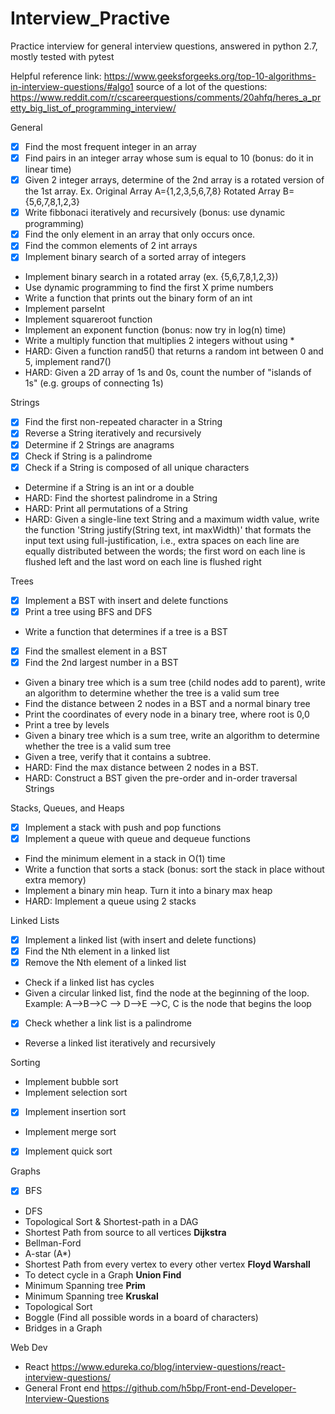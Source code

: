 # Interview_Practive
Practice interview for general interview questions, answered in python 2.7, mostly tested with pytest

Helpful reference link: https://www.geeksforgeeks.org/top-10-algorithms-in-interview-questions/#algo1
source of a lot of the questions: https://www.reddit.com/r/cscareerquestions/comments/20ahfq/heres_a_pretty_big_list_of_programming_interview/



General
- [x] Find the most frequent integer in an array 
- [x] Find pairs in an integer array whose sum is equal to 10 (bonus: do it in linear time) 
- [x] Given 2 integer arrays, determine of the 2nd array is a rotated version of the 1st array. Ex. Original Array A={1,2,3,5,6,7,8} Rotated Array B={5,6,7,8,1,2,3}
- [x] Write fibbonaci iteratively and recursively (bonus: use dynamic programming)
- [x] Find the only element in an array that only occurs once.
- [x] Find the common elements of 2 int arrays
- [x] Implement binary search of a sorted array of integers
* Implement binary search in a rotated array (ex. {5,6,7,8,1,2,3})
* Use dynamic programming to find the first X prime numbers
* Write a function that prints out the binary form of an int
* Implement parseInt
* Implement squareroot function
* Implement an exponent function (bonus: now try in log(n) time)
* Write a multiply function that multiplies 2 integers without using *
* HARD: Given a function rand5() that returns a random int between 0 and 5, implement rand7()
* HARD: Given a 2D array of 1s and 0s, count the number of "islands of 1s" (e.g. groups of connecting 1s)


Strings
- [x] Find the first non-repeated character in a String
- [x] Reverse a String iteratively and recursively
- [x] Determine if 2 Strings are anagrams
- [x] Check if String is a palindrome
- [x] Check if a String is composed of all unique characters
* Determine if a String is an int or a double
* HARD: Find the shortest palindrome in a String
* HARD: Print all permutations of a String
* HARD: Given a single-line text String and a maximum width value, write the function 'String justify(String text, int maxWidth)' that formats the input text using full-justification, i.e., extra spaces on each line are equally distributed between the words; the first word on each line is flushed left and the last word on each line is flushed right


Trees
- [x] Implement a BST with insert and delete functions
- [x] Print a tree using BFS and DFS
* Write a function that determines if a tree is a BST
- [x] Find the smallest element in a BST
- [x] Find the 2nd largest number in a BST
* Given a binary tree which is a sum tree (child nodes add to parent), write an algorithm to determine whether the tree is a valid sum tree
* Find the distance between 2 nodes in a BST and a normal binary tree
* Print the coordinates of every node in a binary tree, where root is 0,0
* Print a tree by levels
* Given a binary tree which is a sum tree, write an algorithm to determine whether the tree is a valid sum tree
* Given a tree, verify that it contains a subtree.
* HARD: Find the max distance between 2 nodes in a BST.
* HARD: Construct a BST given the pre-order and in-order traversal Strings


Stacks, Queues, and Heaps
- [x] Implement a stack with push and pop functions
- [x] Implement a queue with queue and dequeue functions
* Find the minimum element in a stack in O(1) time
* Write a function that sorts a stack (bonus: sort the stack in place without extra memory)
* Implement a binary min heap. Turn it into a binary max heap
* HARD: Implement a queue using 2 stacks


Linked Lists
- [x] Implement a linked list (with insert and delete functions)
- [x] Find the Nth element in a linked list
- [x] Remove the Nth element of a linked list
* Check if a linked list has cycles
* Given a circular linked list, find the node at the beginning of the loop. Example: A-->B-->C --> D-->E -->C, C is the node that begins the loop
- [x] Check whether a link list is a palindrome
* Reverse a linked list iteratively and recursively


Sorting
* Implement bubble sort
* Implement selection sort
- [x] Implement insertion sort
* Implement merge sort
- [x] Implement quick sort

Graphs
- [x] BFS
* DFS
* Topological Sort & Shortest-path in a DAG
* Shortest Path from source to all vertices **Dijkstra** 
* Bellman-Ford
* A-star (A*)
* Shortest Path from every vertex to every other vertex **Floyd Warshall**
* To detect cycle in a Graph **Union Find**
*  Minimum Spanning tree **Prim** 
* Minimum Spanning tree **Kruskal** 
* Topological Sort
* Boggle (Find all possible words in a board of characters)
* Bridges in a Graph

Web Dev
- React
 https://www.edureka.co/blog/interview-questions/react-interview-questions/
 - General Front end
 https://github.com/h5bp/Front-end-Developer-Interview-Questions
